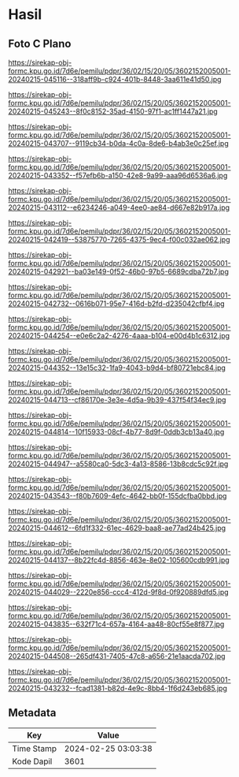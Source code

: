 # Hasil

## Foto C Plano

https://sirekap-obj-formc.kpu.go.id/7d6e/pemilu/pdpr/36/02/15/20/05/3602152005001-20240215-045116--318aff9b-c924-401b-8448-3aa611e41d50.jpg

https://sirekap-obj-formc.kpu.go.id/7d6e/pemilu/pdpr/36/02/15/20/05/3602152005001-20240215-045243--8f0c8152-35ad-4150-97f1-ac1ff1447a21.jpg

https://sirekap-obj-formc.kpu.go.id/7d6e/pemilu/pdpr/36/02/15/20/05/3602152005001-20240215-043707--9119cb34-b0da-4c0a-8de6-b4ab3e0c25ef.jpg

https://sirekap-obj-formc.kpu.go.id/7d6e/pemilu/pdpr/36/02/15/20/05/3602152005001-20240215-043352--f57efb6b-a150-42e8-9a99-aaa96d6536a6.jpg

https://sirekap-obj-formc.kpu.go.id/7d6e/pemilu/pdpr/36/02/15/20/05/3602152005001-20240215-043112--e6234246-a049-4ee0-ae84-d667e82b917a.jpg

https://sirekap-obj-formc.kpu.go.id/7d6e/pemilu/pdpr/36/02/15/20/05/3602152005001-20240215-042419--53875770-7265-4375-9ec4-f00c032ae062.jpg

https://sirekap-obj-formc.kpu.go.id/7d6e/pemilu/pdpr/36/02/15/20/05/3602152005001-20240215-042921--ba03e149-0f52-46b0-97b5-6689cdba72b7.jpg

https://sirekap-obj-formc.kpu.go.id/7d6e/pemilu/pdpr/36/02/15/20/05/3602152005001-20240215-042732--0616b071-95e7-416d-b2fd-d235042cfbf4.jpg

https://sirekap-obj-formc.kpu.go.id/7d6e/pemilu/pdpr/36/02/15/20/05/3602152005001-20240215-044254--e0e6c2a2-4276-4aaa-b104-e00d4b1c6312.jpg

https://sirekap-obj-formc.kpu.go.id/7d6e/pemilu/pdpr/36/02/15/20/05/3602152005001-20240215-044352--13e15c32-1fa9-4043-b9d4-bf80721ebc84.jpg

https://sirekap-obj-formc.kpu.go.id/7d6e/pemilu/pdpr/36/02/15/20/05/3602152005001-20240215-044713--cf86170e-3e3e-4d5a-9b39-437f54f34ec9.jpg

https://sirekap-obj-formc.kpu.go.id/7d6e/pemilu/pdpr/36/02/15/20/05/3602152005001-20240215-044814--10f15933-08cf-4b77-8d9f-0ddb3cb13a40.jpg

https://sirekap-obj-formc.kpu.go.id/7d6e/pemilu/pdpr/36/02/15/20/05/3602152005001-20240215-044947--a5580ca0-5dc3-4a13-8586-13b8cdc5c92f.jpg

https://sirekap-obj-formc.kpu.go.id/7d6e/pemilu/pdpr/36/02/15/20/05/3602152005001-20240215-043543--f80b7609-4efc-4642-bb0f-155dcfba0bbd.jpg

https://sirekap-obj-formc.kpu.go.id/7d6e/pemilu/pdpr/36/02/15/20/05/3602152005001-20240215-044612--6fd1f332-61ec-4629-baa8-ae77ad24b425.jpg

https://sirekap-obj-formc.kpu.go.id/7d6e/pemilu/pdpr/36/02/15/20/05/3602152005001-20240215-044137--8b22fc4d-8856-463e-8e02-105600cdb991.jpg

https://sirekap-obj-formc.kpu.go.id/7d6e/pemilu/pdpr/36/02/15/20/05/3602152005001-20240215-044029--2220e856-ccc4-412d-9f8d-0f920889dfd5.jpg

https://sirekap-obj-formc.kpu.go.id/7d6e/pemilu/pdpr/36/02/15/20/05/3602152005001-20240215-043835--632f71c4-657a-4164-aa48-80cf55e8f877.jpg

https://sirekap-obj-formc.kpu.go.id/7d6e/pemilu/pdpr/36/02/15/20/05/3602152005001-20240215-044508--265df431-7405-47c8-a656-21e1aacda702.jpg

https://sirekap-obj-formc.kpu.go.id/7d6e/pemilu/pdpr/36/02/15/20/05/3602152005001-20240215-043232--fcad1381-b82d-4e9c-8bb4-1f6d243eb685.jpg


## Metadata

| Key        | Value               |
| ---------- | ------------------- |
| Time Stamp | 2024-02-25 03:03:38 |
| Kode Dapil | 3601                |



